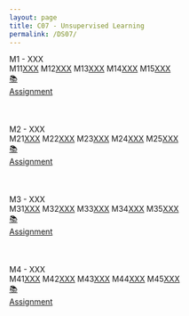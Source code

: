 ```yaml
---
layout: page
title: C07 - Unsupervised Learning
permalink: /DS07/
---
```


<div class="block" style="grid-template-columns: 1fr 1fr;">
  <div class="btn text"><div class="btn name">M1 - XXX</div>
    <div class="row" style="grid-template-columns: 2fr 1fr;">
      <div class="row" style="grid-template-columns: 1fr 5fr;">
        <a class="btn box2">M11</a><a href="/01-MSDS/DS01/M11/" class="btn box1">XXX</a>
        <a class="btn box2">M12</a><a href="/01-MSDS/DS01/M12/" class="btn box1">XXX</a>
        <a class="btn box2">M13</a><a href="/01-MSDS/DS01/M13/" class="btn box1">XXX</a>
        <a class="btn box2">M14</a><a href="/01-MSDS/DS01/M14/" class="btn box1">XXX</a>
        <a class="btn box2">M15</a><a href="/01-MSDS/DS01/M15/" class="btn box1">XXX</a>
        <a class="btn empty">&nbsp;</a><a class="btn empty"></a>
      </div>
      <div class="row" style="grid-template-columns: 1fr;">
        <a href="//" class="btn box2">📚<br>Assignment</a>
        <a class="btn empty">&nbsp;<br>&nbsp;</a>
        <a class="btn empty">&nbsp;<br>&nbsp;</a>
        <a class="btn empty">&nbsp;<br>&nbsp;</a>
      </div>
    </div>
  </div>
  <div class="btn text"><div class="btn name">M2 - XXX</div>
    <div class="row" style="grid-template-columns: 2fr 1fr;">
      <div class="row" style="grid-template-columns: 1fr 5fr;">
        <a class="btn box2">M21</a><a href="/01-MSDS/DS01/M21/" class="btn box1">XXX</a>
        <a class="btn box2">M22</a><a href="/01-MSDS/DS01/M22/" class="btn box1">XXX</a>
        <a class="btn box2">M23</a><a href="/01-MSDS/DS01/M23/" class="btn box1">XXX</a>
        <a class="btn box2">M24</a><a href="/01-MSDS/DS01/M24/" class="btn box1">XXX</a>
        <a class="btn box2">M25</a><a href="/01-MSDS/DS01/M25/" class="btn box1">XXX</a>
        <a class="btn empty">&nbsp;</a><a class="btn empty"></a>
      </div>
      <div class="row" style="grid-template-columns: 1fr;">
        <a href="//" class="btn box2">📚<br>Assignment</a>
        <a class="btn empty">&nbsp;<br>&nbsp;</a>
        <a class="btn empty">&nbsp;<br>&nbsp;</a>
        <a class="btn empty">&nbsp;<br>&nbsp;</a>
      </div>
    </div>
  </div>
</div>

<div class="block" style="grid-template-columns: 1fr 1fr;">
  <div class="btn text"><div class="btn name">M3 - XXX</div>
    <div class="row" style="grid-template-columns: 2fr 1fr;">
      <div class="row" style="grid-template-columns: 1fr 5fr;">
        <a class="btn box2">M31</a><a href="/01-MSDS/DS01/M31/" class="btn box1">XXX</a>
        <a class="btn box2">M32</a><a href="/01-MSDS/DS01/M32/" class="btn box1">XXX</a>
        <a class="btn box2">M33</a><a href="/01-MSDS/DS01/M33/" class="btn box1">XXX</a>
        <a class="btn box2">M34</a><a href="/01-MSDS/DS01/M34/" class="btn box1">XXX</a>
        <a class="btn box2">M35</a><a href="/01-MSDS/DS01/M35/" class="btn box1">XXX</a>
        <a class="btn empty">&nbsp;</a><a class="btn empty"></a>
      </div>
      <div class="row" style="grid-template-columns: 1fr;">
        <a href="//" class="btn box2">📚<br>Assignment</a>
        <a class="btn empty">&nbsp;<br>&nbsp;</a>
        <a class="btn empty">&nbsp;<br>&nbsp;</a>
        <a class="btn empty">&nbsp;<br>&nbsp;</a>
      </div>
    </div>
  </div>
  <div class="btn text"><div class="btn name">M4 - XXX</div>
    <div class="row" style="grid-template-columns: 2fr 1fr;">
      <div class="row" style="grid-template-columns: 1fr 5fr;">
        <a class="btn box2">M41</a><a href="/01-MSDS/DS01/M41/" class="btn box1">XXX</a>
        <a class="btn box2">M42</a><a href="/01-MSDS/DS01/M42/" class="btn box1">XXX</a>
        <a class="btn box2">M43</a><a href="/01-MSDS/DS01/M43/" class="btn box1">XXX</a>
        <a class="btn box2">M44</a><a href="/01-MSDS/DS01/M44/" class="btn box1">XXX</a>
        <a class="btn box2">M45</a><a href="/01-MSDS/DS01/M45/" class="btn box1">XXX</a>
        <a class="btn empty">&nbsp;</a><a class="btn empty"></a>
      </div>
      <div class="row" style="grid-template-columns: 1fr;">
        <a href="//" class="btn box2">📚<br>Assignment</a>
        <a class="btn empty">&nbsp;<br>&nbsp;</a>
        <a class="btn empty">&nbsp;<br>&nbsp;</a>
        <a class="btn empty">&nbsp;<br>&nbsp;</a>
      </div>
    </div>
  </div>
</div>
